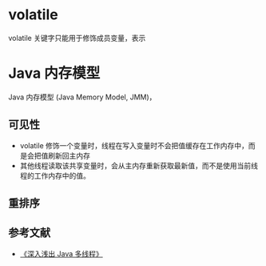 # volatile

volatile 关键字只能用于修饰成员变量，表示

# Java 内存模型

Java 内存模型 (Java Memory Model, JMM)，

## 可见性
- volatile 修饰一个变量时，线程在写入变量时不会把值缓存在工作内存中，而是会把值刷新回主内存 
- 其他线程读取该共享变量时，会从主内存重新获取最新值，而不是使用当前线程的工作内存中的值。

## 重排序


## 参考文献
- [《深入浅出 Java 多线程》](http://concurrent.redspider.group/article/02/6.html)
